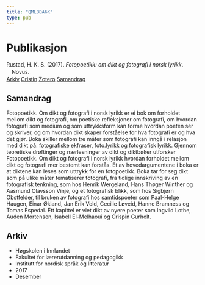 ```yaml
---
title: "QMLBDA6K"
type: pub
---
```

<h1>Publikasjon</h1>
<article id="csl-bib-container-QMLBDA6K" class="csl-bib-container">
  <div class="csl-bib-body" style="line-height: 1.35; padding-left: 1em; text-indent:-1em;">
  <div class="csl-entry">Rustad, H. K. S. (2017). <i>Fotopoetikk: om dikt og fotografi i norsk lyrikk</i>. Novus.</div>
</div>
  <div class="csl-bib-buttons">
    <a href="#taxonomy-article-QMLBDA6K" class="csl-bib-button">Arkiv</a>
    <a href="https://app.cristin.no/results/show.jsf?id=1527774" alt="Cristin URL" class="csl-bib-button">Cristin</a>
    <a href="http://zotero.org/groups/5402882/items/QMLBDA6K" alt="Zotero URL" class="csl-bib-button">Zotero</a>
    <a href="#abstract-article-QMLBDA6K" class="csl-bib-button">Samandrag</a>
  </div>
  <div id="csl-bib-meta-container-QMLBDA6K"></div>
</article>
<div id="csl-bib-meta-QMLBDA6K" class="csl-bib-meta">
  <article id="abstract-article-QMLBDA6K" class="abstract-article">
    <h1>Samandrag</h1>
    Fotopoetikk. Om dikt og fotografi i norsk lyrikk er ei bok om forholdet mellom dikt og fotografi, om poetiske refleksjoner om fotografi, om hvordan fotografi som medium og som uttrykksform kan forme hvordan poeten ser og skriver, og om hvordan dikt skaper forståelse for hva fotografi er og hva det gjør. Boka skiller mellom tre måter som fotografi kan inngå i relasjon med dikt på: fotografiske ekfraser, foto.lyrikk og fotografisk lyrikk. Gjennom teoretiske drøftinger og nærlesninger av dikt og diktbøker utforsker Fotopoetikk. Om dikt og fotografi i norsk lyrikk hvordan forholdet mellom dikt og fotografi mer bestemt kan forstås. Et av hovedargumentene i boka er at diktene kan leses som uttrykk for en fotopoetikk. Boka tar for seg dikt som på ulike måter tematiserer fotografi, fra tidlige innskriving av en fotografisk tenkning, som hos Henrik Wergeland, Hans Thøger Winther og Aasmund Olavsson Vinje, og et fotografisk blikk, som hos Sigbjørn Obstfelder, til bruken av fotografi hos samtidspoeter som Paal-Helge Haugen, Einar Økland, Jan Erik Vold, Cecilie Løveid, Hanne Bramness og Tomas Espedal. Ett kapittel er viet dikt av nyere poeter som Ingvild Lothe, Auden Mortensen, Isabell El-Melhaoui og Crispin Gurholt.
  </article>
  <article id="taxonomy-article-QMLBDA6K" class="taxonomy-article">
    <h1>Arkiv</h1>
    <ul>
      <li>Høgskolen i Innlandet</li>
      <li>Fakultet for lærerutdanning og pedagogikk</li>
      <li>Institutt for nordisk språk og litteratur</li>
      <li>2017</li>
      <li>Desember</li>
    </ul>
  </article>
</div>
